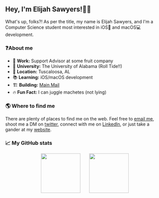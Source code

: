 ## Hey, I'm Elijah Sawyers!🤙🏼

What's up, folks?! As per the title, my name is Elijah Sawyers, and I'm a Computer Science student most interested in iOS📱 and macOS💻 development.

### ❓About me

- 🍎 **Work:** Support Advisor at some fruit company
- 🐘 **University:** The University of Alabama (Roll Tide!!)
- 📍 **Location:** Tuscaloosa, AL
- 📚 **Learning:** iOS/macOS development
- 🏗 **Building:** [Main Mail](https://github.com/elijahsawyers/MainMail)
- 🔥 **Fun Fact:** I can juggle machetes (not lying)

### 🌎 Where to find me

There are plenty of places to find me on the web. Feel free to [email me](mailto:elijahsawyers@gmail.com), shoot me a DM on [twitter](https://twitter.com/elijah_sawyers), connect with me on [LinkedIn](https://linkedin.com/in/elijah-sawyers), or just take a gander at my [website](https://elijahsawyers.me).

### 📈 My GitHub stats
<p float="left" align="center">
  <img height="125" src="https://github-readme-stats.vercel.app/api?username=elijahsawyers&theme=nord&count_private=true&hide=prs,contribs&show_icons=true"/>
  &nbsp;&nbsp;&nbsp;&nbsp;&nbsp;
  <img height="125" src="https://github-readme-stats.vercel.app/api/top-langs/?username=elijahsawyers&theme=nord&langs_count=3&layout=compact" />
</p>
